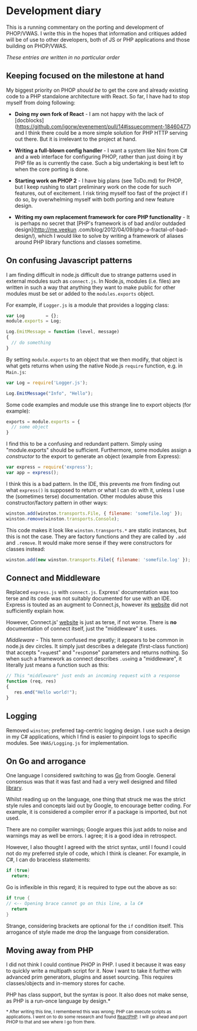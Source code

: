 # Development diary
This is a running commentary on the porting and development of PHOP/VWAS. I write this in the
hopes that information and critiques added will be of use to other developers, both of
JS or PHP applications and those building on PHOP/VWAS.

*These entries are written in no particular order*

## Keeping focused on the milestone at hand
My biggest priority on PHOP *should be* to get the core and already existing code to a
PHP standalone architecture with React. So far, I have had to stop myself from doing
following:

* **Doing my own fork of React** - I am not happy with the lack of [docblocks]
(https://github.com/igorw/evenement/pull/14#issuecomment-18460477) and I think there
could be a more simple solution for PHP HTTP serving out there. But it is irrelevant to
 the project at hand.

* **Writing a full-blown config handler** - I want a system like Nini from C# and a web
 interface for configuring PHOP, rather than just doing it by PHP file as is currently
 the case. Such a big undertaking is best left to when the core porting is done.

* **Starting work on PHOP 2** - I have big plans (see ToDo.md) for PHOP,
but I keep rushing to start preliminary work on the code for such features,
out of excitement. I risk tiring myself too fast of the project if I do so,
by overwhelming myself with both porting and new feature design.

* **Writing my own replacement framework for core PHP functionality** - It is perhaps
no secret that [PHP's framework is of bad and/or outdaded design](http://me.veekun
.com/blog/2012/04/09/php-a-fractal-of-bad-design/), which I would like to solve by
writing a framework of aliases around PHP library functions and classes sometime.

## On confusing Javascript patterns
I am finding difficult in node.js difficult due to strange patterns used in external
modules such as `connect.js`. In Node.js, modules (i.e. files) are written in such a way
that anything they want to make public for other modules must be set or added to the
`modules.exports` object.

For example, if `Logger.js` is a module that provides a logging class:
 ```javascript
 var Log        = {};
 module.exports = Log;

 Log.EmitMessage = function (level, message)
 {
   // do something
 }
 ```

By setting `module.exports` to an object that we then modify, that object is what gets
returns when using the native Node.js `require` function, e.g. in `Main.js`:
 ```javascript
 var Log = require('Logger.js');

 Log.EmitMessage("Info", "Hello");
 ```

Some code examples and module use this strange line to export objects (for example):
 ```javascript
 exports = module.exports = {
   // some object
 }
 ```

I find this to be a confusing and redundant pattern. Simply using "module.exports" should
be sufficient. Furthermore, some modules assign a *constructor* to the export to generate
an object (example from Express):

 ```javascript
 var express = require('express');
 var app = express();
 ```

I think this is a bad pattern. In the IDE, this prevents me from finding out what
`express()` is supposed to return or what I can do with it, unless I use the (sometimes
terse) documentation. Other modules abuse this constructor/factory pattern in other ways:

 ```javascript
 winston.add(winston.transports.File, { filename: 'somefile.log' });
 winston.remove(winston.transports.Console);
 ```

This code makes it look like `winston.transports.*` are static instances, but this is not
the case. They are factory functions and they are called by `.add` and `.remove`. It
would make more sense if they were constructors for classes instead:

 ```javascript
 winston.add(new winston.transports.File({ filename: 'somefile.log' });
 ```

## Connect and Middleware
Replaced `express.js` with `connect.js`. Express' documentation was too terse and its code
was not suitably documented for use with an IDE. Express is touted as an augment to
Connect.js, however its [website](http://expressjs.com) did not sufficiently explain how.

However, Connect.js' [website](http://www.senchalabs.org/connect/) is just as terse, if
not worse. There is **no** documentation of connect itself, just the "middleware" it uses.

*Middleware* - This term confused me greatly; it appears to be common in node.js dev
circles. It simply just describes a delegate (first-class function) that accepts "`req`uest"
and "`res`ponse" parameters and returns nothing. So when such a framework as
connect describes `.use`ing a "middleware", it literally just means a function such as this:

 ```javascript
// This "middleware" just ends an incoming request with a response
function (req, res)
{
    res.end("Hello world!");
}
 ```

## Logging
Removed `winston`; preferred tag-centric logging design. I use such a design in my C#
applications, which I find is easier to pinpoint logs to specific modules. See
`VWAS/Logging.js` for implementation.

## On Go and arrogance
One language I considered switching to was [Go](http://golang.org/) from Google. General
consensus was that it was fast and had a very well designed and filled
[library](http://golang.org/pkg/).

Whilst reading up on the language, one thing that struck me was the strict style rules
and concepts laid out by Google, to encourage better coding. For example, it is considered
a compiler error if a package is imported, but not used.

There are no compiler warnings; Google argues this just adds to noise and warnings may as
well be errors. I agree; it is a good idea in retrospect.

However, I also thought I agreed with the strict syntax, until I found I could not do my
preferred style of code, which I think is cleaner. For example, in C#, I can do braceless
statements:

 ```csharp
 if (true)
   return;
 ```

Go is inflexible in this regard; it is required to type out the above as so:
 ```go
 if true {
 // <-- Opening brace cannot go on this line, a la C#
   return
 }
 ```

Strange, considering brackets are optional for the `if` condition itself. This arrogance
of style made me drop the language from consideration.

## Moving away from PHP
I did not think I could continue PHOP in PHP. I used it because it was easy to quickly
write a multipath script for it. Now I want to take it further with advanced prim
generators, plugins and asset sourcing. This requires classes/objects and in-memory stores
for cache.

PHP has class support, but the syntax is poor. It also does not make sense, as PHP is a
run-once language by design.*

<sup>* After writing this line, I remembered this was wrong; PHP can execute scripts as
applications. I went on to do some research and found [ReactPHP](http://reactphp.org/).
I will go ahead and port PHOP to that and see where I go from there.